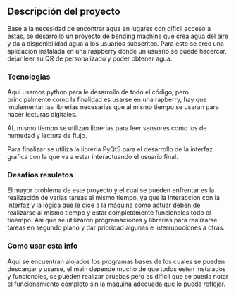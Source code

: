 ## Descripción del proyecto

Base a la necesidad de encontrar agua en lugares con dificil acceso a estas, se desarrollo un proyecto de bending machine que crea agua del aire y da a disponibilidad agua a los usuarios subscritos.
Para esto se creo una aplicacion instalada en una raspberry donde un usuario se puede hacercar, dejar leer su QR de personalizado y poder obtener agua.

### Tecnologias

Aqui usamos python para le desarrollo de todo el código, pero principalmente como la finalidad es usarse en una rapberry, hay que implementar las librerias necesarias que al mismo tiempo se usaran para hacer lecturas digitales.

AL mismo tiempo se utilizan librerias para leer sensores como los de humedad y lectura de flujo.

Para finalizar se utiliza la libreria PyQt5 para el desarrollo de la interfaz grafica con la que va a estar interactuando el usuario final.

### Desafios resuletos

El mayor problema de este proyecto y el cual se pueden enfrentar es la realización de varias tareas al mismo tiempo, ya que la interaccion con la interfaz y la lógica que le dice a la máquina como actuar deben de realizarse al mismo tiempo y estar completamente funcionales todo el tioempo.
Así que se utilizaron programaciones y librerias para realizarse tareas en segundo plano y dar prioridad algunas e interrupociones a otras.

### Como usar esta info

Aquí se encuentran alojados los programas bases de los cuales se pueden descargar y usarse, el main depende mucho de que todos esten instalados y funcionales, se pueden realizar pruebas pero es dificil que se pueda notar el funcionamiento completo sin la maquina adecuada que lo pueda reflejar.
